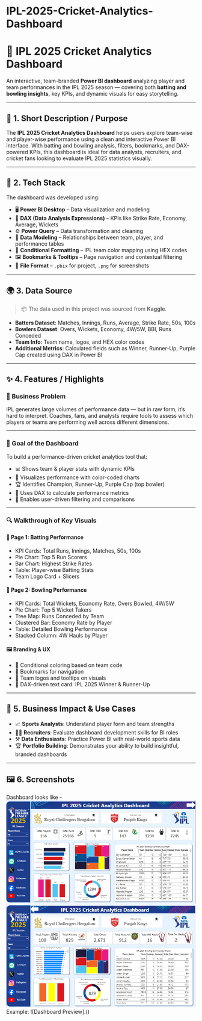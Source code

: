 # IPL-2025-Cricket-Analytics-Dashboard
# 🏏 IPL 2025 Cricket Analytics Dashboard

An interactive, team-branded **Power BI dashboard** analyzing player and team performances in the IPL 2025 season — covering both **batting and bowling insights**, key KPIs, and dynamic visuals for easy storytelling.

---

## 📌 1. Short Description / Purpose

The **IPL 2025 Cricket Analytics Dashboard** helps users explore team-wise and player-wise performance using a clean and interactive Power BI interface. With batting and bowling analysis, filters, bookmarks, and DAX-powered KPIs, this dashboard is ideal for data analysts, recruiters, and cricket fans looking to evaluate IPL 2025 statistics visually.

---

## 🧰 2. Tech Stack

The dashboard was developed using:

- 🖥️ **Power BI Desktop** – Data visualization and modeling  
- 🧠 **DAX (Data Analysis Expressions)** – KPIs like Strike Rate, Economy, Average, Wickets  
- ⚙️ **Power Query** – Data transformation and cleaning  
- 🔗 **Data Modeling** – Relationships between team, player, and performance tables  
- 🎨 **Conditional Formatting** – IPL team color mapping using HEX codes  
- 🖼️ **Bookmarks & Tooltips** – Page navigation and contextual filtering  
- 📁 **File Format** – `.pbix` for project, `.png` for screenshots  

---

## 🌍 3. Data Source

> 📦 The data used in this project was sourced from **Kaggle**.

- **Batters Dataset**: Matches, Innings, Runs, Average, Strike Rate, 50s, 100s  
- **Bowlers Dataset**: Overs, Wickets, Economy, 4W/5W, BBI, Runs Conceded  
- **Team Info**: Team name, logos, and HEX color codes  
- **Additional Metrics**: Calculated fields such as Winner, Runner-Up, Purple Cap created using DAX in Power BI  

---

## ✨ 4. Features / Highlights

### 🎯 Business Problem

IPL generates large volumes of performance data — but in raw form, it’s hard to interpret. Coaches, fans, and analysts require tools to assess which players or teams are performing well across different dimensions.

---

### 🎯 Goal of the Dashboard

To build a performance-driven cricket analytics tool that:

- 📊 Shows team & player stats with dynamic KPIs  
- 🎨 Visualizes performance with color-coded charts  
- 🏆 Identifies Champion, Runner-Up, Purple Cap (top bowler)  
- 🧠 Uses DAX to calculate performance metrics  
- 📍 Enables user-driven filtering and comparisons  

---

### 🔍 Walkthrough of Key Visuals

#### 🏏 **Page 1: Batting Performance**
- KPI Cards: Total Runs, Innings, Matches, 50s, 100s  
- Pie Chart: Top 5 Run Scorers  
- Bar Chart: Highest Strike Rates  
- Table: Player-wise Batting Stats  
- Team Logo Card + Slicers  

#### 🎯 **Page 2: Bowling Performance**
- KPI Cards: Total Wickets, Economy Rate, Overs Bowled, 4W/5W  
- Pie Chart: Top 5 Wicket Takers  
- Tree Map: Runs Conceded by Team  
- Clustered Bar: Economy Rate by Player  
- Table: Detailed Bowling Performance  
- Stacked Column: 4W Hauls by Player  

#### 🖼️ **Branding & UX**
- 🎨 Conditional coloring based on team code  
- 🧭 Bookmarks for navigation  
- 🧩 Team logos and tooltips on visuals  
- 🧠 DAX-driven text card: IPL 2025 Winner & Runner-Up  

---

## 💼 5. Business Impact & Use Cases

- 📈 **Sports Analysts**: Understand player form and team strengths  
- 🧑‍💼 **Recruiters**: Evaluate dashboard development skills for BI roles  
- ⚒️ **Data Enthusiasts**: Practice Power BI with real-world sports data  
- 🏆 **Portfolio Building**: Demonstrates your ability to build insightful, branded dashboards  

---

## 🖼️ 6. Screenshots
Dashboard looks like - 
![Batting Performance](https://github.com/Prajwalks1124/IPL-2025-Cricket-Analytics-Dashboard/blob/main/Batters%20Dashboard.png)
![Bowling Performance](https://github.com/Prajwalks1124/IPL-2025-Cricket-Analytics-Dashboard/blob/main/Bowlers%20Dashboard.png)
Example: ![Dashboard Preview].()
